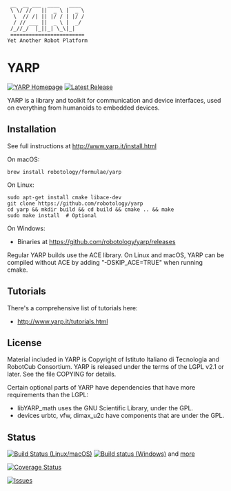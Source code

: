      __  __ ___  ____   ____
     \ \/ //   ||  _ \ |  _ \
      \  // /| || |/ / | |/ /
      / // ___ ||  _ \ |  _/
     /_//_/  |_||_| \_\|_|
     ========================
    Yet Another Robot Platform


YARP
====

[![YARP Homepage](https://img.shields.io/badge/YARP-Yet_Another_Robot_Platform-orange.svg)](http://www.yarp.it/)
[![Latest Release](https://img.shields.io/github/release/robotology/yarp.svg?label=Latest%20Release)](https://github.com/robotology/yarp/releases)

YARP is a library and toolkit for communication and device interfaces,
used on everything from humanoids to embedded devices.

Installation
------------

See full instructions at http://www.yarp.it/install.html

On macOS:

    brew install robotology/formulae/yarp

On Linux:

    sudo apt-get install cmake libace-dev
    git clone https://github.com/robotology/yarp
    cd yarp && mkdir build && cd build && cmake .. && make
    sudo make install  # Optional

On Windows:
 * Binaries at https://github.com/robotology/yarp/releases

Regular YARP builds use the ACE library.  On Linux and macOS,
YARP can be compiled without ACE by adding "-DSKIP_ACE=TRUE" 
when running cmake.


Tutorials
---------

There's a comprehensive list of tutorials here:

 * http://www.yarp.it/tutorials.html

License
-------

Material included in YARP is Copyright of Istituto Italiano di Tecnologia and
RobotCub Consortium. YARP is released under the terms of the LGPL v2.1 or
later. See the file COPYING for details.

Certain optional parts of YARP have dependencies that have more 
requirements than the LGPL:
 + libYARP_math uses the GNU Scientific Library, under the GPL.
 + devices urbtc, vfw, dimax_u2c have components that are under the GPL.

Status
------

[![Build Status (Linux/macOS)](https://travis-ci.org/robotology/yarp.svg?branch=master)](https://travis-ci.org/robotology/yarp)
[![Build status (Windows)](https://ci.appveyor.com/api/projects/status/github/robotology/yarp?branch=master&svg=true)](https://ci.appveyor.com/project/robotology/yarp)
and [more](http://dashboard.icub.org/index.php?project=YARP)

[![Coverage Status](https://img.shields.io/coveralls/robotology/yarp.svg?label=Coverage)](https://coveralls.io/r/robotology/yarp)

[![Issues](https://img.shields.io/github/issues/robotology/yarp.svg?label=Issues)](https://github.com/robotology/yarp/issues)
